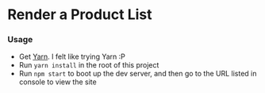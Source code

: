 # Render a Product List


### Usage

- Get [Yarn](https://code.facebook.com/posts/1840075619545360). I felt like trying Yarn :P
- Run `yarn install` in the root of this project
- Run `npm start` to boot up the dev server, and then go to the URL listed in console to view the site
